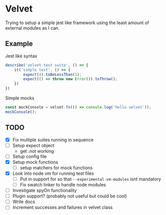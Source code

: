 # Velvet
Trying to setup a simple jest like framework using the least amount of external modules as I can. 

## Example

Jest like syntax
```js
describe('velvet test suite', () => {
    it('simple test', () => {
        expect(4).toBeLessThan(5);
        expect(() => throw new Error()).toThrow();
    })
})
```

Simple mocks
```js
const mockConsole = velvet.fn(() => console.log('hello velvet'));
mockConsole();
```

## TODO

- [x] Fix multiple suites running in sequence
- [ ] Setup expect object
  - get .not working
- [ ] Setup config file
- [x] Setup mock functions
  - [ ] setup matchers for mock functions
- [x] Look into node vm for running test files
  - [ ] Put in support for so that `--experimental-vm-modules` isnt mandatory
  - [ ] Fix swatch linker to handle node modules
- [ ] Investigate spyOn functionality
- [ ] Plugin support? (probably not useful but could be cool)
- [ ] Write docs
- [ ] Increment successes and failures in velvet class
